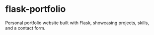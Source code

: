 # flask-portfolio
Personal portfolio website built with Flask, showcasing projects, skills, and a contact form.
